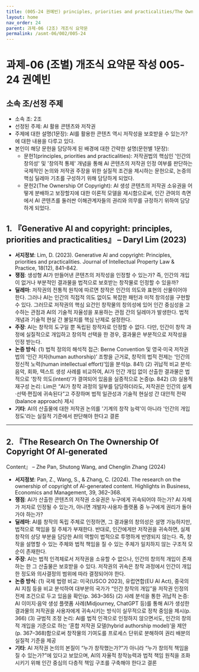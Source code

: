 ```yaml
---
title: (005-24 권예빈) principles, priorities and practicalities/The Ownership Of Copyright
layout: home
nav_order: 24
parent: 과제-06 (2조) 개조식 요약문
permalink: /asmt-06/002/005-24
---
```


# 과제-06 (조별) 개조식 요약문 작성 005-24 권예빈

## 소속 조/선정 주제

- 소속 조: 2조
- 선정된 주제: AI 활용 콘텐츠와 저작권
- 주제에 대한 설명(1문장): AI를 활용한 콘텐츠 역시 저작성을 보호받을 수 있는가? 에 대한 내용을 다루고 있다.
- 본인이 해당 문헌을 담당하게 된 배경에 대한 간략한 설명(문헌별 1문장):  
  - 문헌1(principles, priorities and practicalities): 저작권법의 핵심인 '인간의 창의성' 및 '창의적 통제' 개념을 통해 AI 콘텐츠의 저작권 인정 여부를 판단하는 국제적인 논의와 저작권 주장을 위한 실질적 조건을 제시하는 문헌으로, 논증의 핵심 딜레마 기초를 구성하기 위해 담당하게 되었다.
  - 문헌2(The Ownership Of Copyright): AI 생성 콘텐츠의 저작권 소유권을 어떻게 분배하고 보장할지에 대한 이론적 모델을 제시함으로써, 인간 관여의 측면에서 AI 콘텐츠를 둘러싼 이해관계자들의 권리와 의무를 규정하기 위하여 담당하게 되었다.

## 1. 『Generative AI and copyright: principles, priorities and practicalities』 – Daryl Lim (2023)

- **서지정보**: Lim, D. (2023). Generative AI and copyright: Principles, priorities and practicalities. Journal of Intellectual Property Law & Practice, 18(12), 841–842.
- **쟁점**: 생성형 AI가 만들어낸 콘텐츠의 저작성을 인정할 수 있는가? 즉, 인간의 개입이 없거나 부분적인 결과물을 법적으로 보호받는 창작물로 인정할 수 있을까?
- **딜레마**: 저작권의 전통적 원칙에 따르면 창작은 인간의 의도와 표현의 산물이어야 한다. 그러나 AI는 인간의 직접적 의도 없이도 복잡한 패턴과 미적 창의성을 구현할 수 있다. 그러므로 저작권의 핵심 요건인 창작물의 창의성에 있어 인간 중심성을 고수하는 관점과 AI의 기술적 자율성을 포용하는 관점 간의 딜레마가 발생한다. 법적 개념과 기술적 현실 간 불일치를 핵심 난제로 설정한다.
- **주장**: AI는 창작의 도구일 뿐 독립된 창작자로 인정할 수 없다. 다만, 인간이 창작 과정에 실질적으로 개입하고 창의적 선택을 한 경우, 결과물은 부분적으로 저작성을 인정 받는다.
- **논증 방식**:
(1) 법적 정의의 해석적 접근: Berne Convention 및 영국·미국 저작권법의 ‘인간 저자(human authorship)’ 조항을 근거로, 창작의 법적 전제는 ‘인간의 정신적 노력(human intellectual effort)’임을 분석(p. 841)
(2) 귀납적 비교 분석: 음악, 회화, 텍스트 생성 사례를 비교하여, AI가 인간 개입 없이 산출한 결과물은 법적으로 ‘창작 의도(intent)’가 결여되어 있음을 실증적으로 논증(p. 842)
(3) 실용적 재구성 논리: Lim은 “AI가 창작 과정의 일부를 담당하더라도, 저작권은 인간의 설계·선택·편집에 귀속된다”고 주장하며 법적 일관성과 기술적 현실성 간 대안적 전략(balance approach) 제시
- **기타**: AI의 산출물에 대한 저작권 논의를 '기계의 창작 능력'이 아니라 '인간의 개입 정도'라는 실질적 기준에서 판단해야 한다고 결론

---

## 2. 『The Research On The Ownership Of Copyright Of AI-generated
Content』 – Zhe Pan, Shutong Wang, and Chenglin Zhang (2024)

- **서지정보**: Pan, Z., Wang, S., & Zhang, C. (2024). The research on the ownership of copyright of AI-generated content. Highlights in Business, Economics and Management, 39, 362–368.
- **쟁점**: AI가 산출한 콘텐츠의 저작권 소유권은 누구에게 귀속되어야 하는가? AI 자체가 저자로 인정될 수 있는가, 아니면 개발자·사용자·플랫폼 중 누구에게 권리가 돌아가야 하는가?
- **딜레마**: AI를 창작의 독립 주체로 인정하면, 그 결과물의 창의성은 설명 가능하지만, 법적으로 책임을 질 주체가 부재한다. 반대로, 인간에게만 저작권을 귀속하면, 실제 창작의 상당 부분을 담당한 AI의 역할이 법적으로 투명하게 반영되지 않는다. 즉, 창작을 설명할 수 있는 주체와 법적 책임을 질 수 있는 주체가 일치하지 않는 구조적 모순이 존재한다.
- **주장**: AI는 법적 인격체로서 저작권을 소유할 수 없으나, 인간의 창의적 개입이 존재하는 한 그 산출물은 보호받을 수 있다. 저작권의 귀속은 창작 과정에서 인간이 개입한 정도와 의사결정의 범위에 따라 결정되어야 한다.
- **논증 방식**:
(1) 국제 법령 비교: 미국(USCO 2023), 유럽연합(EU AI Act), 중국의 AI 지침 등을 비교 분석하여 대부분의 국가가 “인간 창작의 개입”을 저작권 인정의 전제 조건으로 두고 있음을 확인(p. 363–365)
(2) 사례 분석을 통한 귀납적 논증: AI 이미지·음악 생성 플랫폼 사례(Midjourney, ChatGPT 등)를 통해 AI가 생성한 결과물의 저작권을 사용자에게 귀속시키는 방식이 실무적으로 정착 중임을 제시(p. 366)
(3) 규범적 조정 논리: AI를 법적 인격으로 인정하지 않으면서도, 인간의 창의적 개입을 기준으로 하는 ‘혼합 저작권 모델(hybrid authorship model)’을 제안(p. 367–368)함으로써 창작물의 기여도를 프로세스 단위로 분해하여 권리 배분의 실질적 기준을 제공
- **기타**: AI 저작권 논의의 본질이 “누가 창작했는가?”가 아니라 “누가 창의적 책임을 질 수 있는가?”에 있다고 보았으며, AI의 자율적 창작능력과 법적 책임 원칙을 조화시키기 위해 인간 중심의 다층적 책임 구조를 구축해야 한다고 결론